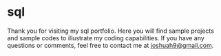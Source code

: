 # sql
Thank you for visiting my sql portfolio. Here you will find sample projects and sample codes to illustrate my coding capabilities. 
If you have any questions or comments, feel free to contact me at joshuah9@gmail.com.

